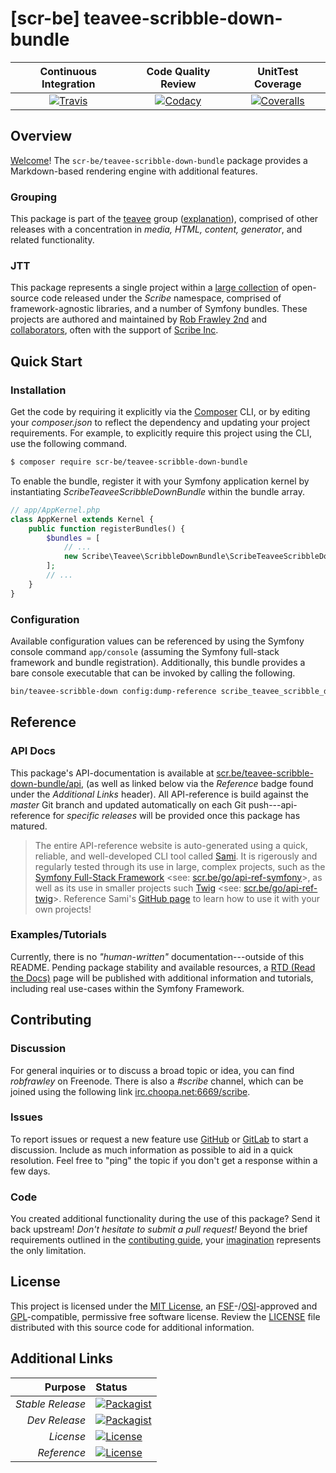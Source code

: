# [scr-be] teavee-scribble-down-bundle

| Continuous Integration |   Code Quality Review   |    UnitTest Coverage    |
|:----------------------:|:-----------------------:|:-----------------------:|
| [![Travis](https://scr.be/teavee-scribble-down-bundle/travis_shield)](https://scr.be/teavee-scribble-down-bundle/travis) | [![Codacy](https://scr.be/teavee-scribble-down-bundle/codacy_shield)](https://scr.be/teavee-scribble-down-bundle/codacy) | [![Coveralls](https://scr.be/teavee-scribble-down-bundle/coveralls_shield)](https://scr.be/teavee-scribble-down-bundle/coveralls) |

## Overview

[Welcome](https://scr.be/go/readme_welcome)!
The `scr-be/teavee-scribble-down-bundle` package provides
a Markdown-based rendering engine with additional features.

### Grouping

This package is part of the [teavee](https://scr.be/teavee-scribble-down-bundle/group)
group ([explanation](https://scr.be/teavee-scribble-down-bundle/group_explanation)),
comprised of other releases with a concentration in 
*media, HTML, content, generator*,
and related functionality.

### JTT

This package represents a single project within a
[large collection](https://scr.be/go/explore) of open-source code released
under the *Scribe* namespace, comprised of framework-agnostic libraries,
and a number of Symfony bundles. These projects are authored and maintained
by [Rob Frawley 2nd](https://scr.be/rmf) and 
[collaborators](https://scr.be/teavee-scribble-down-bundle/github_collaborators),
often with the support of [Scribe Inc](https://scr.be/go/scribe-home).

## Quick Start

### Installation

Get the code by requiring it explicitly via the [Composer](https://getcomposer.com)
CLI, or by editing your *composer.json* to reflect the dependency and updating
your project requirements. For example, to explicitly require this project using
the CLI, use the following command.

```bash
$ composer require scr-be/teavee-scribble-down-bundle
```

To enable the bundle, register it with your Symfony application kernel by
instantiating *ScribeTeaveeScribbleDownBundle* within the bundle array.

```php
// app/AppKernel.php
class AppKernel extends Kernel {
    public function registerBundles() {
        $bundles = [
            // ...
            new Scribe\Teavee\ScribbleDownBundle\ScribeTeaveeScribbleDownBundle(),
        ];
        // ...
    }
}
```

### Configuration

Available configuration values can be referenced by using the Symfony console command
`app/console` (assuming the Symfony full-stack framework and bundle registration).
Additionally, this bundle provides a bare console executable that can be invoked by calling
the following.

```bash
bin/teavee-scribble-down config:dump-reference scribe_teavee_scribble_down
```

## Reference

### API Docs

This package's API-documentation is available at [scr.be/teavee-scribble-down-bundle/api](https://scr.be/teavee-scribble-down-bundle/api),
(as well as linked below via the *Reference* badge found under the *Additional Links*
header). All API-reference is build against the *master* Git branch and updated
automatically on each Git push---api-reference for *specific releases* will
be provided once this package has matured.

> The entire API-reference website is auto-generated using a quick,
> reliable, and well-developed CLI tool called [Sami](https://scr.be/go/sami).
> It is rigerously and regularly tested through its use in large, complex projects,
> such as the [Symfony Full-Stack Framework](https://scr.be/go/symfony) 
> <see: [scr.be/go/api-ref-symfony](https://scr.be/go/symfony-api)>, as well
> as its use in smaller projects such
> [Twig](https://scr.be/go/sami-twig)
> <see: [scr.be/go/api-ref-twig](https://scr.be/go/twig-api)>.
> Reference Sami's [GitHub page](https://scr.be/go/sami) to learn how to use
> it with your own projects!

### Examples/Tutorials

Currently, there is no *"human-written"* documentation---outside of this README.
Pending package stability and available resources, a
[RTD (Read the Docs)](https://scr.be/go/rtd) page will be published with
additional information and tutorials, including real use-cases within the Symfony
Framework.

## Contributing

### Discussion

For general inquiries or to discuss a broad topic or idea, you can find
*robfrawley* on Freenode. There is also a *#scribe* channel, which can
be joined using the following link
[irc.choopa.net:6669/scribe](irc://irc.choopa.net:6669/scribe).

### Issues

To report issues or request a new feature use
[GitHub](https://scr.be/teavee-scribble-down-bundle/github_issues)
or [GitLab](https://scr.be/teavee-scribble-down-bundle/gitlab_issues)
to start a discussion. Include as much information as possible to aid in
a quick resolution. Feel free to "ping" the topic if you don't get a
response within a few days.

### Code

You created additional functionality during the use of this package? Send
it back upstream! *Don't hesitate to submit a pull request!* Beyond the
brief requirements outlined in the
[contibuting guide](https://scr.be/teavee-scribble-down-bundle/contributing),
your [imagination](https://scr.be/go/readme_imagination)
represents the only limitation.

## License

This project is licensed under the
[MIT License](https://scr.be/go/mit), an
[FSF](https://scr.be/go/fsf)-/[OSI](https://scr.be/go/osi)-approved
and [GPL](https://scr.be/go/gpl)-compatible, permissive free software
license. Review the
[LICENSE](https://scr.be/teavee-scribble-down-bundle/license)
file distributed with this source code for additional information.

## Additional Links

|       Purpose | Status        |
|--------------:|:--------------|
| *Stable Release*    | [![Packagist](https://scr.be/teavee-scribble-down-bundle/packagist_shield)](https://scr.be/teavee-scribble-down-bundle/packagist) |
| *Dev Release*    | [![Packagist](https://scr.be/teavee-scribble-down-bundle/packagist_pre_shield)](https://scr.be/teavee-scribble-down-bundle/packagist) |
| *License*    | [![License](https://scr.be/teavee-scribble-down-bundle/license_shield)](https://scr.be/teavee-scribble-down-bundle/license) |
| *Reference*  | [![License](https://scr.be/teavee-scribble-down-bundle/api_shield)](https://scr.be/teavee-scribble-down-bundle/api) |
